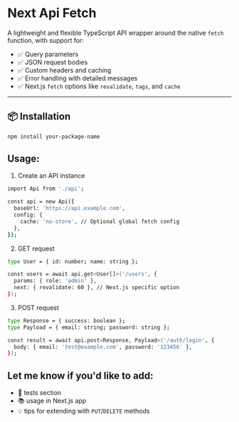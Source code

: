 # Next Api Fetch

A lightweight and flexible TypeScript API wrapper around the native `fetch` function, with support for:

- ✅ Query parameters
- ✅ JSON request bodies
- ✅ Custom headers and caching
- ✅ Error handling with detailed messages
- ✅ Next.js `fetch` options like `revalidate`, `tags`, and `cache`

---

## 📦 Installation

```bash
npm install your-package-name
```

## Usage:

1. Create an API instance

```bash
import Api from './api';

const api = new Api({
  baseUrl: 'https://api.example.com',
  config: {
    cache: 'no-store', // Optional global fetch config
  },
});

```

2. GET request

```bash
type User = { id: number; name: string };

const users = await api.get<User[]>('/users', {
  params: { role: 'admin' },
  next: { revalidate: 60 }, // Next.js specific option
});

```

3. POST request

```bash
type Response = { success: boolean };
type Payload = { email: string; password: string };

const result = await api.post<Response, Payload>('/auth/login', {
  body: { email: 'test@example.com', password: '123456' },
});


```

## Let me know if you'd like to add:

- 🧪 tests section
- 📚 usage in Next.js app
- 💡 tips for extending with `PUT`/`DELETE` methods
